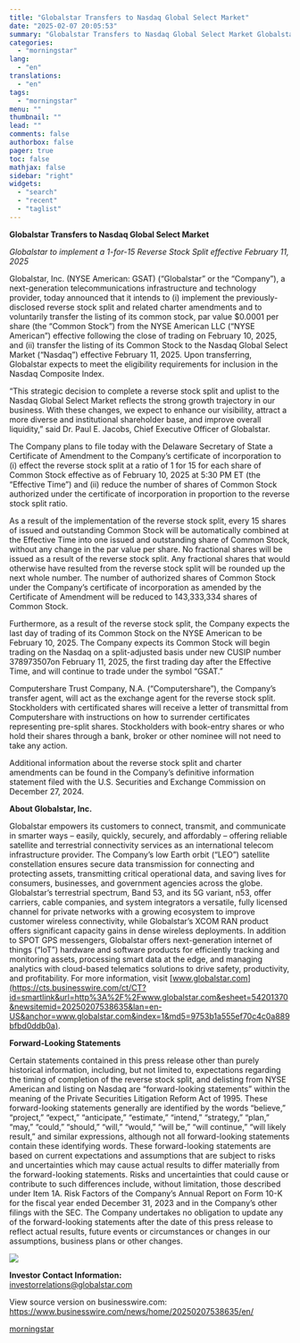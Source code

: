 ```yaml
---
title: "Globalstar Transfers to Nasdaq Global Select Market"
date: "2025-02-07 20:05:53"
summary: "Globalstar Transfers to Nasdaq Global Select Market Globalstar to implement a 1-for-15 Reverse Stock Split effective February 11, 2025 Globalstar, Inc. (NYSE American: GSAT) (“Globalstar” or the “Company”), a next-generation telecommunications infrastructure and technology provider, today announced that it intends to (i) implement the previously-disclosed reverse stock split and related..."
categories:
  - "morningstar"
lang:
  - "en"
translations:
  - "en"
tags:
  - "morningstar"
menu: ""
thumbnail: ""
lead: ""
comments: false
authorbox: false
pager: true
toc: false
mathjax: false
sidebar: "right"
widgets:
  - "search"
  - "recent"
  - "taglist"
---
```


**Globalstar Transfers to Nasdaq Global Select Market**

*Globalstar to implement a 1-for-15 Reverse Stock Split effective February 11, 2025*

Globalstar, Inc. (NYSE American: GSAT) (“Globalstar” or the “Company”), a next-generation telecommunications infrastructure and technology provider, today announced that it intends to (i) implement the previously-disclosed reverse stock split and related charter amendments and to voluntarily transfer the listing of its common stock, par value $0.0001 per share (the “Common Stock”) from the NYSE American LLC (“NYSE American”) effective following the close of trading on February 10, 2025, and (ii) transfer the listing of its Common Stock to the Nasdaq Global Select Market (“Nasdaq”) effective February 11, 2025. Upon transferring, Globalstar expects to meet the eligibility requirements for inclusion in the Nasdaq Composite Index.

“This strategic decision to complete a reverse stock split and uplist to the Nasdaq Global Select Market reflects the strong growth trajectory in our business. With these changes, we expect to enhance our visibility, attract a more diverse and institutional shareholder base, and improve overall liquidity,” said Dr. Paul E. Jacobs, Chief Executive Officer of Globalstar.

The Company plans to file today with the Delaware Secretary of State a Certificate of Amendment to the Company’s certificate of incorporation to (i) effect the reverse stock split at a ratio of 1 for 15 for each share of Common Stock effective as of February 10, 2025 at 5:30 PM ET (the “Effective Time”) and (ii) reduce the number of shares of Common Stock authorized under the certificate of incorporation in proportion to the reverse stock split ratio.

As a result of the implementation of the reverse stock split, every 15 shares of issued and outstanding Common Stock will be automatically combined at the Effective Time into one issued and outstanding share of Common Stock, without any change in the par value per share. No fractional shares will be issued as a result of the reverse stock split. Any fractional shares that would otherwise have resulted from the reverse stock split will be rounded up the next whole number. The number of authorized shares of Common Stock under the Company’s certificate of incorporation as amended by the Certificate of Amendment will be reduced to 143,333,334 shares of Common Stock.

Furthermore, as a result of the reverse stock split, the Company expects the last day of trading of its Common Stock on the NYSE American to be February 10, 2025. The Company expects its Common Stock will begin trading on the Nasdaq on a split-adjusted basis under new CUSIP number 378973507on February 11, 2025, the first trading day after the Effective Time, and will continue to trade under the symbol “GSAT.”

Computershare Trust Company, N.A. (“Computershare”), the Company’s transfer agent, will act as the exchange agent for the reverse stock split. Stockholders with certificated shares will receive a letter of transmittal from Computershare with instructions on how to surrender certificates representing pre-split shares. Stockholders with book-entry shares or who hold their shares through a bank, broker or other nominee will not need to take any action.

Additional information about the reverse stock split and charter amendments can be found in the Company’s definitive information statement filed with the U.S. Securities and Exchange Commission on December 27, 2024.

**About Globalstar, Inc.**

Globalstar empowers its customers to connect, transmit, and communicate in smarter ways – easily, quickly, securely, and affordably – offering reliable satellite and terrestrial connectivity services as an international telecom infrastructure provider. The Company’s low Earth orbit (“LEO”) satellite constellation ensures secure data transmission for connecting and protecting assets, transmitting critical operational data, and saving lives for consumers, businesses, and government agencies across the globe. Globalstar’s terrestrial spectrum, Band 53, and its 5G variant, n53, offer carriers, cable companies, and system integrators a versatile, fully licensed channel for private networks with a growing ecosystem to improve customer wireless connectivity, while Globalstar’s XCOM RAN product offers significant capacity gains in dense wireless deployments. In addition to SPOT GPS messengers, Globalstar offers next-generation internet of things (“IoT”) hardware and software products for efficiently tracking and monitoring assets, processing smart data at the edge, and managing analytics with cloud-based telematics solutions to drive safety, productivity, and profitability. For more information, visit [www.globalstar.com](https://cts.businesswire.com/ct/CT?id=smartlink&url=http%3A%2F%2Fwww.globalstar.com&esheet=54201370&newsitemid=20250207538635&lan=en-US&anchor=www.globalstar.com&index=1&md5=9753b1a555ef70c4c0a889bfbd0ddb0a).

**Forward-Looking Statements**

Certain statements contained in this press release other than purely historical information, including, but not limited to, expectations regarding the timing of completion of the reverse stock split, and delisting from NYSE American and listing on Nasdaq are “forward-looking statements” within the meaning of the Private Securities Litigation Reform Act of 1995. These forward-looking statements generally are identified by the words “believe,” “project,” “expect,” “anticipate,” “estimate,” “intend,” “strategy,” “plan,” “may,” “could,” “should,” “will,” “would,” “will be,” “will continue,” “will likely result,” and similar expressions, although not all forward-looking statements contain these identifying words. These forward-looking statements are based on current expectations and assumptions that are subject to risks and uncertainties which may cause actual results to differ materially from the forward-looking statements. Risks and uncertainties that could cause or contribute to such differences include, without limitation, those described under Item 1A. Risk Factors of the Company’s Annual Report on Form 10-K for the fiscal year ended December 31, 2023 and in the Company’s other filings with the SEC. The Company undertakes no obligation to update any of the forward-looking statements after the date of this press release to reflect actual results, future events or circumstances or changes in our assumptions, business plans or other changes.

 ![](https://cts.businesswire.com/ct/CT?id=bwnews&sty=20250207538635r1&sid=mstr3&distro=nx&lang=en)

**Investor Contact Information:**  
[investorrelations@globalstar.com](mailto:investorrelations@globalstar.com)

View source version on businesswire.com: <https://www.businesswire.com/news/home/20250207538635/en/>

[morningstar](https://www.morningstar.com/news/business-wire/20250207538635/globalstar-transfers-to-nasdaq-global-select-market)

